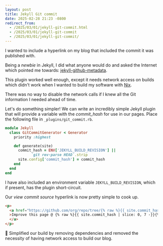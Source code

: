```yaml
---
layout: post
title: Jekyll Git commit
date: 2025-02-28 21:23 -0800
redirect_from:
  - /2025/03/01/jekyll-git-commit.html
  - /2025/03/01/jekyll-git-commit
  - /2025/03/01/jekyll-git-commit/
---
```


I wanted to include a hyperlink on my blog that included the commit it was published with.

Being a _newbie_ in Jekyll, I did what anyone would do and asked the Internet which pointed me towards: [jekyll-github-metadata](https://github.com/jekyll/github-metadata).

This plugin worked well enough, except it needs network access on builds which didn't work when I wanted to build my software with [Nix](https://nixos.org).

There was no way to disable the network calls if I knew all the Git information I needed ahead of time.

Let's do something simpler! We can write an incredibly simple Jekyll plugin that will provide a variable with the _commit_hash_ for use in our pages. Place the following file in `_plugins/git_commit.rb`.

```ruby
module Jekyll
  class GitCommitGenerator < Generator
    priority :highest

    def generate(site)
      commit_hash = ENV['JEKYLL_BUILD_REVISION'] ||
            `git rev-parse HEAD`.strip
      site.config['commit_hash'] = commit_hash
    end
  end
end
```

I have also included an environment variable `JEKYLL_BUILD_REVISION`, which if present, has the plugin short-circuit.

Our _view commit source_ hyperlink is now pretty simple to cook up.

```html
<p>
  <a href="https://github.com/org/repo/tree/{% raw %}{{ site.commit_hash }}/{{ page.path }}{% endraw %}"
  >Improve this page @ {% raw %}{{ site.commit_hash | slice: 0, 7 -}}{% endraw %}
  </a>
</p>
```

🥳 Simplified our build by removing dependencies and removed the necessity of having network access to build our blog.